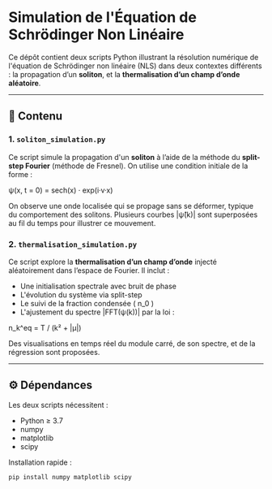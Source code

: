 # Simulation de l'Équation de Schrödinger Non Linéaire

Ce dépôt contient deux scripts Python illustrant la résolution numérique de l'équation de Schrödinger non linéaire (NLS) dans deux contextes différents : la propagation d’un **soliton**, et la **thermalisation d’un champ d’onde aléatoire**.

---

## 📁 Contenu

### 1. `soliton_simulation.py`
Ce script simule la propagation d'un **soliton** à l’aide de la méthode du **split-step Fourier** (méthode de Fresnel). On utilise une condition initiale de la forme :

ψ(x, t = 0) = sech(x) · exp(i·v·x)

On observe une onde localisée qui se propage sans se déformer, typique du comportement des solitons. Plusieurs courbes |ψ̂(k)| sont superposées au fil du temps pour illustrer ce mouvement.

### 2. `thermalisation_simulation.py`
Ce script explore la **thermalisation d’un champ d’onde** injecté aléatoirement dans l’espace de Fourier. Il inclut :
- Une initialisation spectrale avec bruit de phase
- L'évolution du système via split-step
- Le suivi de la fraction condensée \( n_0 \)
- L'ajustement du spectre |FFT(ψ(k))| par la loi :

n_k^eq = T / (k² + |μ|)

Des visualisations en temps réel du module carré, de son spectre, et de la régression sont proposées.

---

## ⚙️ Dépendances

Les deux scripts nécessitent :

- Python ≥ 3.7
- numpy
- matplotlib
- scipy

Installation rapide :
```bash
pip install numpy matplotlib scipy
